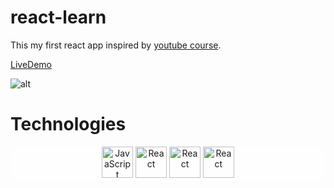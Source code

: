 # react-learn

This my first react app inspired by <a href='https://youtu.be/GNrdg3PzpJQ' target='_blank'>youtube course<a/>.

<a href='https://avtandil03.github.io/react-learn/' target='_blank'>LiveDemo<a/>

![alt](/src/assets/react-learn-Demo-_online-video-cutter.com_-_1__1.gif)


# Technologies

<div align="center"  style='background-color: rgba(255,255,255,0.2)'>
	<img height="50" src="https://user-images.githubusercontent.com/25181517/117447155-6a868a00-af3d-11eb-9cfe-245df15c9f3f.png" alt="JavaScript" title="JavaScript" />
	<img height="50" src="https://user-images.githubusercontent.com/25181517/183897015-94a058a6-b86e-4e42-a37f-bf92061753e5.png" alt="React" title="React" />
	<img  height="50" src="https://pics.freeicons.io/uploads/icons/png/9267873881551942642-512.png" alt="React" title="React-router" />
	<img height="50" src="https://jsonplaceholder.typicode.com/favicon.ico" alt="React" title="JSONplaceholder" />
</div>


